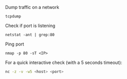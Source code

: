 
Dump traffic on a network
```
tcpdump
```

Check if port is listening
```
netstat -ant | grep:80
```
Ping port
```
nmap -p 80 -sT <IP>
```
For a quick interactive check (with a 5 seconds timeout):
```bash
nc -z -v -w5 <host> <port>
```
